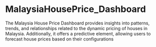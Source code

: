 # MalaysiaHousePrice_Dashboard
The Malaysia House Price Dashboard provides insights into patterns, trends, and relationships related to the dynamic pricing of houses in Malaysia. Additionally, it offers a predictive element, allowing users to forecast house prices based on their configurations
